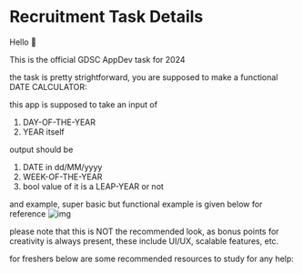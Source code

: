 # Recruitment Task Details

Hello 👋

This is the official GDSC AppDev task for 2024 

the task is pretty strightforward, you are supposed to make a functional DATE CALCULATOR:

this app is supposed to take an input of
1. DAY-OF-THE-YEAR
2. YEAR itself

output should be 
1. DATE in dd/MM/yyyy 
2. WEEK-OF-THE-YEAR
3. bool value of it is a LEAP-YEAR or not

and example, super basic but functional example is given below for reference
![img](https://github.com/user-attachments/assets/944ed543-0d5e-4dc3-bd30-123c6da35cdc)

please note that this is NOT the recommended look, as bonus points for creativity is always present, these include
UI/UX, scalable features, etc.

for freshers below are some recommended resources to study for any help:
<!--add some--!>


